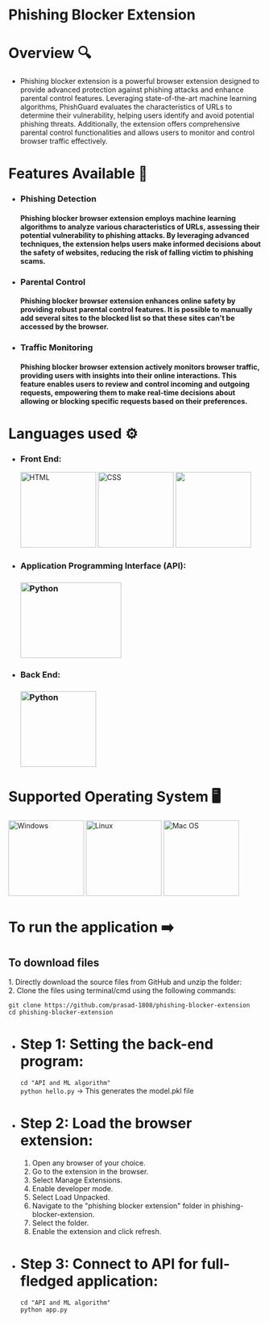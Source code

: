 # Phishing Blocker Extension

# Overview 🔍
 - Phishing blocker extension is a powerful browser extension designed to provide advanced protection against phishing attacks and enhance parental control features. Leveraging state-of-the-art machine learning algorithms, PhishGuard evaluates the characteristics of URLs to determine their vulnerability, helping users identify and avoid potential phishing threats. Additionally, the extension offers comprehensive parental control functionalities and allows users to monitor and control browser traffic effectively.

# Features Available 📃
 - <h3>Phishing Detection</h3>
   <h4>Phishing blocker browser extension employs machine learning algorithms to analyze various characteristics of URLs, assessing their potential vulnerability to phishing attacks. By leveraging advanced techniques, the extension helps users make informed decisions about the safety of websites, reducing the risk of falling victim to phishing scams.</h4>

 - <h3>Parental Control</h3>
   <h4> Phishing blocker browser extension enhances online safety by providing robust parental control features. It is possible to manually add several sites to the blocked list so that these sites can't be accessed by the browser.</h4>

 - <h3>Traffic Monitoring</h3>
   <h4>Phishing blocker browser extension actively monitors browser traffic, providing users with insights into their online interactions. This feature enables users to review and control incoming and outgoing requests, empowering them to make real-time decisions about allowing or blocking specific requests based on their preferences.</h4>

# Languages used ⚙️
  - <h3>Front End:</h3>
    <img src="https://tutorialpandit.com/wp-content/uploads/2018/09/html.png" alt="HTML" width="150px" height="150px">
    <img src="http://learn.simonrankin.art/wp-content/uploads/sites/6/2020/07/css-feature-image.png" alt="CSS" width="150px" height="150px">
    <img src="https://webdesignledger.com/wp-content/uploads/2015/12/javascript.png" width="150px" height="150px">
  - <h3>Application Programming Interface (API):<h3>
    <img src="https://bizflyportal.mediacdn.vn/thumb_wm/1000,100/bizflyportal/images/fla16172661186968.jpg" alt="Python" width="200px" height="150px">
  - <h3>Back End:<h3>
    <img src="https://1.bp.blogspot.com/-X5OBU37Ims4/XQexxebsV0I/AAAAAAAAD80/PlMIGUQBY3YwRugZNLvdRaI2Pw_g0jIlgCLcBGAs/s1600/Python%2BProgramming%2BLogo.png" alt="Python" width="150px" height="150px">

# Supported Operating System 🖥️
  <img src="https://knowtive.com/wp-content/uploads/2018/04/windows_10.0.0.jpg" width="150px" height="150px" alt="Windows">   <img src="https://logosmarcas.net/wp-content/uploads/2020/09/Linux-Logo.png" width="150px" height="150px" alt="Linux">   <img src="https://www.kindpng.com/picc/m/172-1724310_mac-os-logo-png-transparent-png.png" width="150px" height="150px" alt="Mac OS"> 

# To run the application ➡️

 <h2>To download files</h2>
 1. Directly download the source files from GitHub and unzip the folder:<br>
 2. Clone the files using terminal/cmd using the following commands:<br>
 
 `git clone https://github.com/prasad-1808/phishing-blocker-extension`<br>
 `cd phishing-blocker-extension`


 - # Step 1: Setting the back-end program:

   `cd "API and ML algorithm"`<br>
   `python hello.py` -> This generates the model.pkl file

   
 - # Step 2: Load the browser extension:
   1. Open any browser of your choice.
   2. Go to the extension in the browser.
   3. Select Manage Extensions.
   4. Enable developer mode.
   5. Select Load Unpacked.
   6. Navigate to the "phishing blocker extension" folder in phishing-blocker-extension.
   7. Select the folder.
   8. Enable the extension and click refresh.
  
     
 - # Step 3: Connect to API for full-fledged application:
   `cd "API and ML algorithm"`<br>
   `python app.py`
   
  
